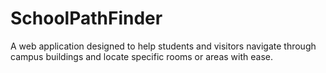 # SchoolPathFinder
A web application designed to help students and visitors navigate through campus buildings and locate specific rooms or areas with ease.
